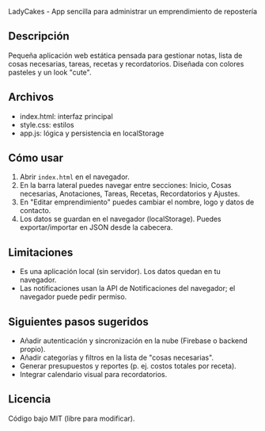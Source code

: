 LadyCakes - App sencilla para administrar un emprendimiento de repostería

Descripción
-----------
Pequeña aplicación web estática pensada para gestionar notas, lista de cosas necesarias, tareas, recetas y recordatorios. Diseñada con colores pasteles y un look "cute".

Archivos
-------
- index.html: interfaz principal
- style.css: estilos
- app.js: lógica y persistencia en localStorage

Cómo usar
--------
1. Abrir `index.html` en el navegador.
2. En la barra lateral puedes navegar entre secciones: Inicio, Cosas necesarias, Anotaciones, Tareas, Recetas, Recordatorios y Ajustes.
3. En "Editar emprendimiento" puedes cambiar el nombre, logo y datos de contacto.
4. Los datos se guardan en el navegador (localStorage). Puedes exportar/importar en JSON desde la cabecera.

Limitaciones
-----------
- Es una aplicación local (sin servidor). Los datos quedan en tu navegador.
- Las notificaciones usan la API de Notificaciones del navegador; el navegador puede pedir permiso.

Siguientes pasos sugeridos
-------------------------
- Añadir autenticación y sincronización en la nube (Firebase o backend propio).
- Añadir categorías y filtros en la lista de "cosas necesarias".
- Generar presupuestos y reportes (p. ej. costos totales por receta).
- Integrar calendario visual para recordatorios.

Licencia
-------
Código bajo MIT (libre para modificar).
